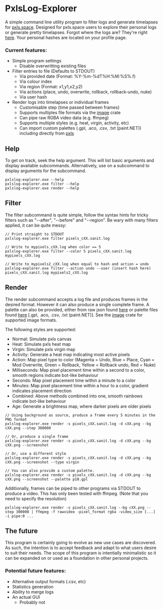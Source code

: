 # PxlsLog-Explorer
A simple command line utility program to filter logs and generate timelapses for [pxls.space](https://pxls.space/).
Designed for pxls.space users to explore their personal logs or generate pretty timelapses.
Forgot where the logs are? They're right [here](https://pxls.space/x/logs/). Your personal hashes are located on your profile page.

### Current features:
- Simple program settings
  - Disable overwritting existing files
- Filter entries to file (Defaults to STDOUT)
  - Via provided date (Format: %Y-%m-%dT%H:%M:%S%.f)
  - Via colour index
  - Via region (Format: x1,y1,x2,y2)
  - Via actions (place, undo, overwrite, rollback, rollback-undo, nuke)
  - Via user hash
- Render logs into timelapses or individual frames
  - Customisable step (time passed between frames)
  - Supports multiples file formats via the [image](https://crates.io/crates/image) crate
  - Can pipe raw RGBA video data (e.g. ffmpeg)
  - Supports multiple styles (e.g. heat, virgin, activity, etc)
  - Can import custom palettes (.gpl, .aco, .csv, .txt (paint.NET)) including directly from [pxls](https://pxls.space/info)

## Help
To get on track, seek the help argument.
This will list basic arguments and display available subcommands.
Alternatively, use on a subcommand to display arguments for the subcommand.

```
pxlslog-explorer.exe --help
pxlslog-explorer.exe filter --help
pxlslog-explorer.exe render --help
```

## Filter
The filter subcommand is quite simple, follow the syntax hints for tricky filters such as "--after", "--before" and "--region".
Be wary with many filters applied, it can be quite messy:

```
// Print straight to STDOUT
pxlslog-explorer.exe filter pixels_cXX.sanit.log

// Write to mypixels_cXX.log when color == 5
pxlslog-explorer.exe filter --color 5 pixels_cXX.sanit.log mypixels_cXX.log

// Write to mypixels2_cXX.log when equal to hash and action = undo
pxlslog-explorer.exe filter --action undo --user (insert hash here) pixels_cXX.sanit.log mypixels2_cXX.log
```

## Render
The render subcommand accepts a log file and produces frames in the desired format. However it can also produce a single complete frame.
A palette can also be provided, either from raw json found [here](https://pxls.space/info) or palette files found [here](https://pxls.space/x/palette) [.gpl, .aco, .csv, .txt (paint.NET)].
See the [image](https://crates.io/crates/image) crate for supported image formats.

The following styles are supported:
- Normal:       Simulate pxls canvas
- Heat:         Simulate pxls heat map 
- Virgin:       Simulate pxls virgin map 
- Activity:     Generate a heat map indicating most active pixels
- Action:       Map pixel type to color (Magenta = Undo, Blue = Place, Cyan = Mod Overwrite, Green = Rollback, Yellow = Rollback undo, Red = Nuke)
- Milliseconds: Map pixel placement time within a second to a color, smooth regions indicate bot-like behaviour
- Seconds:      Map pixel placement time within a minute to a color
- Minutes:      Map pixel placement time within a hour to a color, gradient indicates placement direction
- Combined:     Above methods combined into one, smooth rainbows indicate bot-like behaviour
- Age:          Generate a brightness map, where darker pixels are older pixels

```
// Using background as source, produce a frame every 5 minutes in the PNG format
pxlslog-explorer.exe render -s pixels_cXX.sanit.log -d cXX.png --bg cXX.png --step 300000

// Or, produce a single frame
pxlslog-explorer.exe render -s pixels_cXX.sanit.log -d cXX.png --bg cXX.png --screenshot

// Or, use a different style
pxlslog-explorer.exe render -s pixels_cXX.sanit.log -d cXX.png --bg cXX.png --screenshot --type virgin

// You can also provide a custom palette.
pxlslog-explorer.exe render -s pixels_cXX.sanit.log -d cXX.png --bg cXX.png --screenshot --palette p10.gpl
```

Additionally, frames can be piped to other programs via STDOUT to produce a video. This has only been tested with ffmpeg.
(Note that you need to specify the resolution)
```
pxlslog-explorer.exe render -s pixels_cXX.sanit.log --bg cXX.png --step 300000 | ffmpeg -f rawvideo -pixel_format rgba -video_size [...] -i pipe:0 ...
```

## The future
This program is certainly going to evolve as new use cases are discovered.
As such, the intention is to accept feedback and adapt to what users desire to suit their needs.
The scope of this program is intentially minimalistic so it can be expanded on or used as a foundation in other personal projects.

### Potential future features:
- Alternative output formats (.csv, etc)
- Statistics generation
- Ability to merge logs
- An actual GUI
  - Probably not